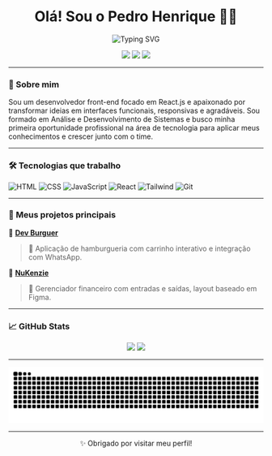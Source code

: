 <h1 align="center">Olá! Sou o Pedro Henrique 👨‍💻</h1>

<p align="center">
  <img src="https://readme-typing-svg.demolab.com?font=Fira+Code&size=24&pause=1000&color=1E90FF&center=true&vCenter=true&width=435&lines=Desenvolvedor+Front-End;Apaixonado+por+React+e+UI;Buscando+o+1%C2%BA+emprego+em+tech" alt="Typing SVG" />
</p>

<p align="center">
  <a href="https://portfolio-opal-psi-45.vercel.app/" target="_blank"><img src="https://img.shields.io/badge/Portf%C3%B3lio-000?style=for-the-badge&logo=vercel&logoColor=white" /></a>
  <a href="https://www.linkedin.com/in/pedro-silva-dev-2002-js" target="_blank"><img src="https://img.shields.io/badge/LinkedIn-0077B5?style=for-the-badge&logo=linkedin&logoColor=white" /></a>
  <a href="mailto:pedrosilva10057@gmail.com"><img src="https://img.shields.io/badge/Email-EA4335?style=for-the-badge&logo=gmail&logoColor=white" /></a>
</p>

---

### 🚀 Sobre mim

Sou um desenvolvedor front-end focado em React.js e apaixonado por transformar ideias em interfaces funcionais, responsivas e agradáveis. Sou formado em Análise e Desenvolvimento de Sistemas e busco minha primeira oportunidade profissional na área de tecnologia para aplicar meus conhecimentos e crescer junto com o time.

---

### 🛠️ Tecnologias que trabalho

![HTML](https://img.shields.io/badge/HTML5-E34F26?style=flat&logo=html5&logoColor=white)
![CSS](https://img.shields.io/badge/CSS3-1572B6?style=flat&logo=css3&logoColor=white)
![JavaScript](https://img.shields.io/badge/JavaScript-F7DF1E?style=flat&logo=javascript&logoColor=black)
![React](https://img.shields.io/badge/React-61DAFB?style=flat&logo=react&logoColor=black)
![Tailwind](https://img.shields.io/badge/Tailwind_CSS-38B2AC?style=flat&logo=tailwind-css&logoColor=white)
![Git](https://img.shields.io/badge/Git-F05032?style=flat&logo=git&logoColor=white)

---

### 📂 Meus projetos principais

🔹 [**Dev Burguer**](https://cardapio-online-pi.vercel.app/)  
> 🧾 Aplicação de hamburgueria com carrinho interativo e integração com WhatsApp.

🔹 [**NuKenzie**](https://m3-sp2-nu-kenzie-pedrohenrique-23-xf1c-i7kr79xnr.vercel.app/)  
> 💸 Gerenciador financeiro com entradas e saídas, layout baseado em Figma.

---

### 📈 GitHub Stats

<p align="center">
  <img src="https://github-readme-stats.vercel.app/api?username=pedrohenrique-23&show_icons=true&theme=radical" height="150" />
  <img src="https://github-readme-stats.vercel.app/api/top-langs/?username=pedrohenrique-23&layout=compact&theme=radical" height="150" />
</p>

---
<p align="center">
  <img src="https://raw.githubusercontent.com/pedrohenrique-23/pedrohenrique-23/output/github-contribution-grid-snake.svg" alt="Snake animation" />
</p>

---

<p align="center">✨ Obrigado por visitar meu perfil!</p>
